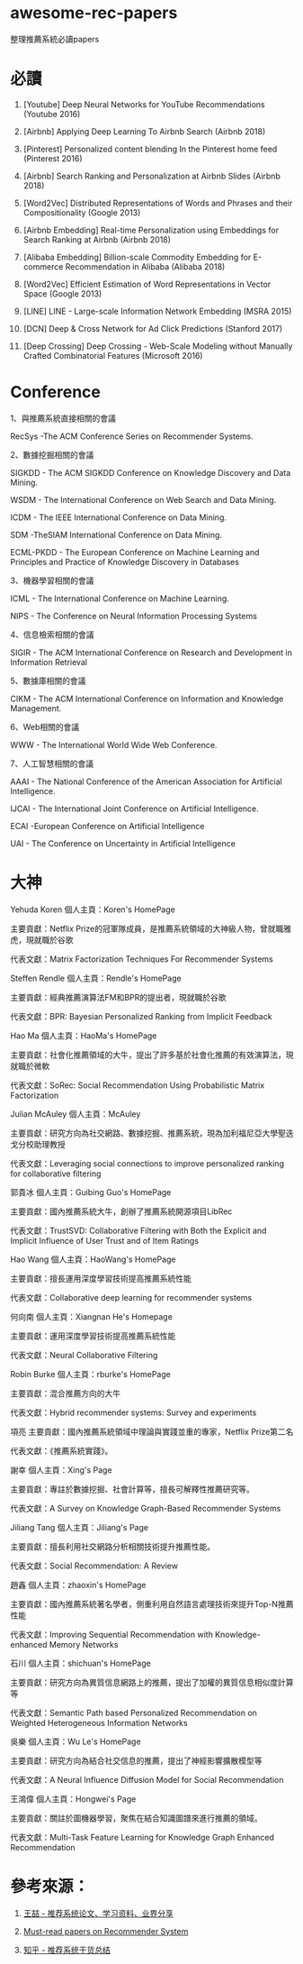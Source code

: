 # awesome-rec-papers
整理推薦系統必讀papers

# 必讀
1. [Youtube] Deep Neural Networks for YouTube Recommendations (Youtube 2016)

2. [Airbnb] Applying Deep Learning To Airbnb Search (Airbnb 2018)

3. [Pinterest] Personalized content blending In the Pinterest home feed (Pinterest 2016)

4. [Airbnb] Search Ranking and Personalization at Airbnb Slides (Airbnb 2018)

5. [Word2Vec] Distributed Representations of Words and Phrases and their Compositionality (Google 2013)

6. [Airbnb Embedding] Real-time Personalization using Embeddings for Search Ranking at Airbnb (Airbnb 2018)

7. [Alibaba Embedding] Billion-scale Commodity Embedding for E-commerce Recommendation in Alibaba (Alibaba 2018)

8. [Word2Vec] Efficient Estimation of Word Representations in Vector Space (Google 2013)

9. [LINE] LINE - Large-scale Information Network Embedding (MSRA 2015)

10. [DCN] Deep & Cross Network for Ad Click Predictions (Stanford 2017)

11. [Deep Crossing] Deep Crossing - Web-Scale Modeling without Manually Crafted Combinatorial Features (Microsoft 2016)


# Conference


1、與推薦系統直接相關的會議

RecSys -The ACM Conference Series on Recommender Systems.

2、數據挖掘相關的會議

SIGKDD - The ACM SIGKDD Conference on Knowledge Discovery and Data Mining.

WSDM - The International Conference on Web Search and Data Mining.

ICDM - The IEEE International Conference on Data Mining.

SDM -TheSIAM International Conference on Data Mining.

ECML-PKDD - The European Conference on Machine Learning and Principles and Practice of Knowledge Discovery in Databases

3、機器學習相關的會議

ICML - The International Conference on Machine Learning.

NIPS - The Conference on Neural Information Processing Systems

4、信息檢索相關的會議

SIGIR - The ACM International Conference on Research and Development in Information Retrieval

5、數據庫相關的會議

CIKM - The ACM International Conference on Information and Knowledge Management.

6、Web相關的會議

WWW - The International World Wide Web Conference.

7、人工智慧相關的會議

AAAI - The National Conference of the American Association for Artificial Intelligence.

IJCAI - The International Joint Conference on Artificial Intelligence.

ECAI -European Conference on Artificial Intelligence

UAI - The Conference on Uncertainty in Artificial Intelligence

# 大神
Yehuda Koren
個人主頁：Koren's HomePage

主要貢獻：Netflix Prize的冠軍隊成員，是推薦系統領域的大神級人物，曾就職雅虎，現就職於谷歌

代表文獻：Matrix Factorization Techniques For Recommender Systems

Steffen Rendle
個人主頁：Rendle's HomePage

主要貢獻：經典推薦演算法FM和BPR的提出者，現就職於谷歌

代表文獻：BPR: Bayesian Personalized Ranking from Implicit Feedback

Hao Ma
個人主頁：HaoMa's HomePage

主要貢獻：社會化推薦領域的大牛，提出了許多基於社會化推薦的有效演算法，現就職於微軟

代表文獻：SoRec: Social Recommendation Using Probabilistic Matrix Factorization

Julian McAuley
個人主頁：McAuley

主要貢獻：研究方向為社交網路、數據挖掘、推薦系統，現為加利福尼亞大學聖迭戈分校助理教授

代表文獻：Leveraging social connections to improve personalized ranking for collaborative filtering

郭貴冰
個人主頁：Guibing Guo's HomePage

主要貢獻：國內推薦系統大牛，創辦了推薦系統開源項目LibRec

代表文獻：TrustSVD: Collaborative Filtering with Both the Explicit and Implicit Influence of User Trust and of Item Ratings

Hao Wang
個人主頁：HaoWang's HomePage

主要貢獻：擅長運用深度學習技術提高推薦系統性能

代表文獻：Collaborative deep learning for recommender systems

何向南
個人主頁：Xiangnan He's Homepage

主要貢獻：運用深度學習技術提高推薦系統性能

代表文獻：Neural Collaborative Filtering

Robin Burke
個人主頁：rburke's HomePage

主要貢獻：混合推薦方向的大牛

代表文獻：Hybrid recommender systems: Survey and experiments

項亮
主要貢獻：國內推薦系統領域中理論與實踐並重的專家，Netflix Prize第二名

代表文獻：《推薦系統實踐》。

謝幸
個人主頁：Xing's Page

主要貢獻：專註於數據挖掘、社會計算等，擅長可解釋性推薦研究等。

代表文獻：A Survey on Knowledge Graph-Based Recommender Systems

Jiliang Tang
個人主頁：Jiliang's Page

主要貢獻：擅長利用社交網路分析相關技術提升推薦性能。

代表文獻：Social Recommendation: A Review

趙鑫
個人主頁：zhaoxin's HomePage

主要貢獻：國內推薦系統著名學者，側重利用自然語言處理技術來提升Top-N推薦性能

代表文獻：Improving Sequential Recommendation with Knowledge-enhanced Memory Networks

石川
個人主頁：shichuan's HomePage

主要貢獻：研究方向為異質信息網路上的推薦，提出了加權的異質信息相似度計算等

代表文獻：Semantic Path based Personalized Recommendation on Weighted Heterogeneous Information Networks

吳樂
個人主頁：Wu Le's HomePage

主要貢獻：研究方向為結合社交信息的推薦，提出了神經影響擴散模型等

代表文獻：A Neural Influence Diffusion Model for Social Recommendation

王鴻偉
個人主頁：Hongwei's Page

主要貢獻：關註於圖機器學習，聚焦在結合知識圖譜來進行推薦的領域。

代表文獻：Multi-Task Feature Learning for Knowledge Graph Enhanced Recommendation



# 參考來源：
1. [王喆 - 推荐系统论文、学习资料、业界分享](http://wzhe.me/Reco-papers/)

2. [Must-read papers on Recommender System](https://github.com/hongleizhang/RSPapers)

3. [知乎 - 推荐系统干货总结](https://zhuanlan.zhihu.com/p/34004488)

